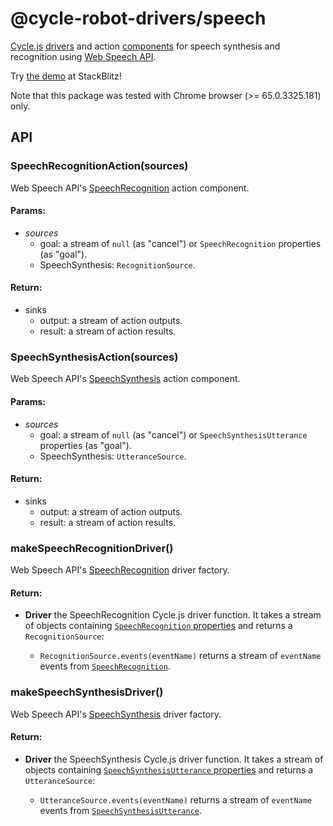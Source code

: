 <!-- This README.md is automatically generated. Edit the JSDoc comments in source code or the md files in docs/readmes/. -->

# @cycle-robot-drivers/speech

[Cycle.js](http://cycle.js.org/) [drivers](https://cycle.js.org/drivers.html) and action [components](https://cycle.js.org/components.html) for speech synthesis and recognition using [Web Speech API](https://developer.mozilla.org/en-US/docs/Web/API/Web_Speech_API).

Try [the demo](https://stackblitz.com/edit/cycle-robot-drivers-demos-speech) at StackBlitz!

Note that this package was tested with Chrome browser (>= 65.0.3325.181) only.

## API

<!-- Start src/SpeechRecognitionAction.ts -->

### SpeechRecognitionAction(sources)

Web Speech API's [SpeechRecognition](https://developer.mozilla.org/en-US/docs/Web/API/SpeechRecognition)
action component.

#### Params:

* *sources* 
  * goal: a stream of `null` (as "cancel") or `SpeechRecognition`
    properties (as "goal").
  * SpeechSynthesis: `RecognitionSource`.

#### Return:

* sinks 
  * output: a stream of action outputs.
  * result: a stream of action results.

<!-- End src/SpeechRecognitionAction.ts -->

<!-- Start src/SpeechSynthesisAction.ts -->

### SpeechSynthesisAction(sources)

Web Speech API's [SpeechSynthesis](https://developer.mozilla.org/en-US/docs/Web/API/SpeechSynthesis)
action component.

#### Params:

* *sources* 
  * goal: a stream of `null` (as "cancel") or `SpeechSynthesisUtterance`
    properties (as "goal").
  * SpeechSynthesis: `UtteranceSource`.

#### Return:

* sinks 
  * output: a stream of action outputs.
  * result: a stream of action results.

<!-- End src/SpeechSynthesisAction.ts -->

<!-- Start src/index.ts -->

<!-- End src/index.ts -->

<!-- Start src/speech_recognition.ts -->

### makeSpeechRecognitionDriver()

Web Speech API's [SpeechRecognition](https://developer.mozilla.org/en-US/docs/Web/API/SpeechRecognition)
driver factory.

#### Return:

* **Driver** the SpeechRecognition Cycle.js driver function. It takes a   stream of objects containing [`SpeechRecognition` properties](https://developer.mozilla.org/en-US/docs/Web/API/SpeechRecognition#Properties)
  and returns a `RecognitionSource`:

  * `RecognitionSource.events(eventName)` returns a stream of `eventName`
    events from [`SpeechRecognition`](https://developer.mozilla.org/en-US/docs/Web/API/SpeechRecognition#Event_handlers).

<!-- End src/speech_recognition.ts -->

<!-- Start src/speech_synthesis.ts -->

### makeSpeechSynthesisDriver()

Web Speech API's [SpeechSynthesis](https://developer.mozilla.org/en-US/docs/Web/API/SpeechSynthesis)
driver factory.

#### Return:

* **Driver** the SpeechSynthesis Cycle.js driver function. It takes a   stream of objects containing [`SpeechSynthesisUtterance` properties](https://developer.mozilla.org/en-US/docs/Web/API/SpeechSynthesisUtterance#Properties)
  and returns a `UtteranceSource`:

  * `UtteranceSource.events(eventName)` returns a stream of  `eventName`
    events from [`SpeechSynthesisUtterance`](https://developer.mozilla.org/en-US/docs/Web/API/SpeechSynthesisUtterance#Event_handlers).

<!-- End src/speech_synthesis.ts -->


